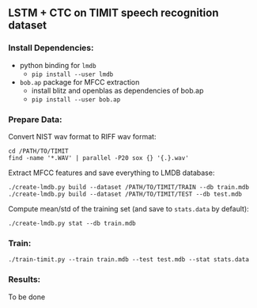 
## LSTM + CTC on TIMIT speech recognition dataset

### Install Dependencies:
+ python binding for `lmdb`
	+ `pip install --user lmdb`
+ `bob.ap` package for MFCC extraction
	+ install blitz and openblas as dependencies of bob.ap
	+ `pip install --user bob.ap`

### Prepare Data:
Convert NIST wav format to RIFF wav format:
```
cd /PATH/TO/TIMIT
find -name '*.WAV' | parallel -P20 sox {} '{.}.wav'
```

Extract MFCC features and save everything to LMDB database:
```
./create-lmdb.py build --dataset /PATH/TO/TIMIT/TRAIN --db train.mdb
./create-lmdb.py build --dataset /PATH/TO/TIMIT/TEST --db test.mdb
```

Compute mean/std of the training set (and save to `stats.data` by default):
```
./create-lmdb.py stat --db train.mdb
```

### Train:
```
./train-timit.py --train train.mdb --test test.mdb --stat stats.data
```

### Results:
To be done
